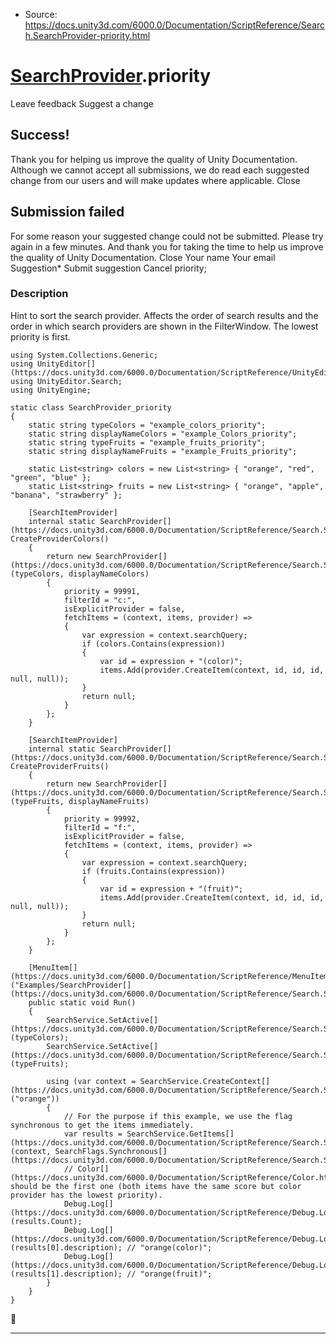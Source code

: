 * Source: https://docs.unity3d.com/6000.0/Documentation/ScriptReference/Search.SearchProvider-priority.html

#  [SearchProvider](https://docs.unity3d.com/6000.0/Documentation/ScriptReference/Search.SearchProvider.html).priority
Leave feedback
Suggest a change
## Success!
Thank you for helping us improve the quality of Unity Documentation. Although we cannot accept all submissions, we do read each suggested change from our users and will make updates where applicable.
Close
## Submission failed
For some reason your suggested change could not be submitted. Please <a>try again</a> in a few minutes. And thank you for taking the time to help us improve the quality of Unity Documentation.
Close
Your name Your email Suggestion* Submit suggestion
Cancel
priority; 
### Description
Hint to sort the search provider. Affects the order of search results and the order in which search providers are shown in the FilterWindow.
The lowest priority is first.
```
using System.Collections.Generic;
using UnityEditor[](https://docs.unity3d.com/6000.0/Documentation/ScriptReference/UnityEditor.html);
using UnityEditor.Search;
using UnityEngine;

static class SearchProvider_priority
{
    static string typeColors = "example_colors_priority";
    static string displayNameColors = "example_Colors_priority";
    static string typeFruits = "example_fruits_priority";
    static string displayNameFruits = "example_Fruits_priority";

    static List<string> colors = new List<string> { "orange", "red", "green", "blue" };
    static List<string> fruits = new List<string> { "orange", "apple", "banana", "strawberry" };

    [SearchItemProvider]
    internal static SearchProvider[](https://docs.unity3d.com/6000.0/Documentation/ScriptReference/Search.SearchProvider.html) CreateProviderColors()
    {
        return new SearchProvider[](https://docs.unity3d.com/6000.0/Documentation/ScriptReference/Search.SearchProvider.html)(typeColors, displayNameColors)
        {
            priority = 99991,
            filterId = "c:",
            isExplicitProvider = false,
            fetchItems = (context, items, provider) =>
            {
                var expression = context.searchQuery;
                if (colors.Contains(expression))
                {
                    var id = expression + "(color)";
                    items.Add(provider.CreateItem(context, id, id, id, null, null));
                }
                return null;
            }
        };
    }

    [SearchItemProvider]
    internal static SearchProvider[](https://docs.unity3d.com/6000.0/Documentation/ScriptReference/Search.SearchProvider.html) CreateProviderFruits()
    {
        return new SearchProvider[](https://docs.unity3d.com/6000.0/Documentation/ScriptReference/Search.SearchProvider.html)(typeFruits, displayNameFruits)
        {
            priority = 99992,
            filterId = "f:",
            isExplicitProvider = false,
            fetchItems = (context, items, provider) =>
            {
                var expression = context.searchQuery;
                if (fruits.Contains(expression))
                {
                    var id = expression + "(fruit)";
                    items.Add(provider.CreateItem(context, id, id, id, null, null));
                }
                return null;
            }
        };
    }

    [MenuItem[](https://docs.unity3d.com/6000.0/Documentation/ScriptReference/MenuItem.html)("Examples/SearchProvider[](https://docs.unity3d.com/6000.0/Documentation/ScriptReference/Search.SearchProvider.html)/priority")]
    public static void Run()
    {
        SearchService.SetActive[](https://docs.unity3d.com/6000.0/Documentation/ScriptReference/Search.SearchService.SetActive.html)(typeColors);
        SearchService.SetActive[](https://docs.unity3d.com/6000.0/Documentation/ScriptReference/Search.SearchService.SetActive.html)(typeFruits);

        using (var context = SearchService.CreateContext[](https://docs.unity3d.com/6000.0/Documentation/ScriptReference/Search.SearchService.CreateContext.html)("orange"))
        {
            // For the purpose if this example, we use the flag synchronous to get the items immediately.
            var results = SearchService.GetItems[](https://docs.unity3d.com/6000.0/Documentation/ScriptReference/Search.SearchService.GetItems.html)(context, SearchFlags.Synchronous[](https://docs.unity3d.com/6000.0/Documentation/ScriptReference/Search.SearchFlags.Synchronous.html));
            // Color[](https://docs.unity3d.com/6000.0/Documentation/ScriptReference/Color.html) should be the first one (both items have the same score but color provider has the lowest priority).
            Debug.Log[](https://docs.unity3d.com/6000.0/Documentation/ScriptReference/Debug.Log.html)(results.Count);
            Debug.Log[](https://docs.unity3d.com/6000.0/Documentation/ScriptReference/Debug.Log.html)(results[0].description); // "orange(color)";
            Debug.Log[](https://docs.unity3d.com/6000.0/Documentation/ScriptReference/Debug.Log.html)(results[1].description); // "orange(fruit)";
        }
    }
}

```

* * *
